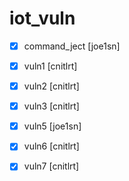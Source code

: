 # iot_vuln

- [x] command_ject [joe1sn]
- [x] vuln1 [cnitlrt]
- [x] vuln2 [cnitlrt]
- [x] vuln3 [cnitlrt]
- [x] vuln5 [joe1sn]
- [x] vuln6 [cnitlrt]
- [x] vuln7 [cnitlrt]


